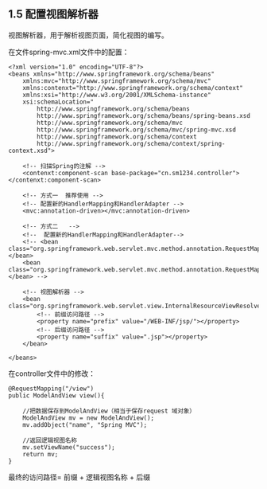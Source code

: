 ## 1.5 配置视图解析器  

视图解析器，用于解析视图页面，简化视图的编写。

在文件spring-mvc.xml文件中的配置：  

	<?xml version="1.0" encoding="UTF-8"?>
	<beans xmlns="http://www.springframework.org/schema/beans"
	    xmlns:mvc="http://www.springframework.org/schema/mvc"
	    xmlns:contenxt="http://www.springframework.org/schema/context"
	    xmlns:xsi="http://www.w3.org/2001/XMLSchema-instance"
	    xsi:schemaLocation="
	        http://www.springframework.org/schema/beans
	        http://www.springframework.org/schema/beans/spring-beans.xsd
	        http://www.springframework.org/schema/mvc
	        http://www.springframework.org/schema/mvc/spring-mvc.xsd
	        http://www.springframework.org/schema/context
	        http://www.springframework.org/schema/context/spring-context.xsd">
	
		<!-- 扫描Spring的注解 -->
		<contenxt:component-scan base-package="cn.sm1234.controller"></contenxt:component-scan>
		
		<!-- 方式一  推荐使用 -->
		<!-- 配置新的HandlerMapping和HandlerAdapter -->
		<mvc:annotation-driven></mvc:annotation-driven>
	
	    <!-- 方式二   -->
		<!--  配置新的HandlerMapping和HandlerAdapter-->
		<!-- <bean class="org.springframework.web.servlet.mvc.method.annotation.RequestMappingHandlerMapping"></bean>
		<bean class="org.springframework.web.servlet.mvc.method.annotation.RequestMappingHandlerAdapter"></bean> -->
		
		<!-- 视图解析器 -->
		<bean class="org.springframework.web.servlet.view.InternalResourceViewResolver">
			<!-- 前缀访问路径 -->
			<property name="prefix" value="/WEB-INF/jsp/"></property>
			<!-- 后缀访问路径 -->
			<property name="suffix" value=".jsp"></property>
		</bean>
		
	</beans>

在controller文件中的修改：

    @RequestMapping("/view")
	public ModelAndView view(){
	
		//把数据保存到ModelAndView（相当于保存request 域对象）
		ModelAndView mv = new ModelAndView();
		mv.addObject("name", "Spring MVC");
	
		//返回逻辑视图名称
		mv.setViewName("success");
		return mv;
	}

最终的访问路径= 前缀 + 逻辑视图名称 + 后缀
